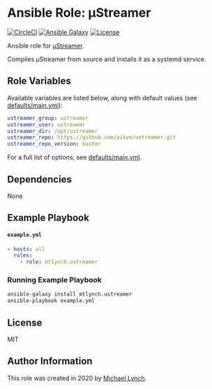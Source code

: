# Ansible Role: µStreamer

[![CircleCI](https://circleci.com/gh/mtlynch/ansible-role-ustreamer.svg?style=svg)](https://circleci.com/gh/mtlynch/ansible-role-ustreamer) [![Ansible Galaxy](https://img.shields.io/badge/ansible--galaxy-ustreamer-blue.svg?style=flat-square)](https://galaxy.ansible.com/mtlynch/ustreamer) [![License](http://img.shields.io/:license-mit-blue.svg?style=flat-square)](LICENSE)

Ansible role for [µStreamer](https://github.com/pikvm/ustreamer).

Compiles µStreamer from source and installs it as a systemd service.

## Role Variables

Available variables are listed below, along with default values (see [defaults/main.yml](defaults/main.yml)):

```yaml
ustreamer_group: ustreamer
ustreamer_user: ustreamer
ustreamer_dir: /opt/ustreamer
ustreamer_repo: https://github.com/pikvm/ustreamer.git
ustreamer_repo_version: master
```

For a full list of options, see [defaults/main.yml](https://github.com/mtlynch/ansible-role-ustreamer/blob/master/defaults/main.yml).

## Dependencies

None

## Example Playbook

#### `example.yml`

```yaml
- hosts: all
  roles:
    - role: mtlynch.ustreamer
```

### Running Example Playbook

```bash
ansible-galaxy install mtlynch.ustreamer
ansible-playbook example.yml
```

## License

MIT

## Author Information

This role was created in 2020 by [Michael Lynch](http://mtlynch.io).